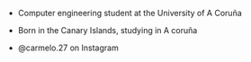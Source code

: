 - Computer engineering student at the University of A Coruña

- Born in the Canary Islands, studying in A coruña

- @carmelo.27 on Instagram 

<!---
SkoS27/SkoS27 is a ✨ special ✨ repository because its `README.md` (this file) appears on your GitHub profile.
You can click the Preview link to take a look at your changes.
--->
